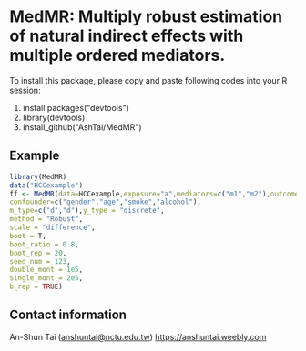 # MedMR: Multiply robust estimation of natural indirect effects with multiple ordered mediators.
 To install this package, please copy and paste following codes into your R session:

1. install.packages("devtools")
2. library(devtools)
3. install_github("AshTai/MedMR")


## Example
```R
library(MedMR)
data("HCCexample")
ff <- MedMR(data=HCCexample,exposure="a",mediators=c("m1","m2"),outcome="y",
confounder=c("gender","age","smoke","alcohol"),
m_type=c("d","d"),y_type = "discrete",
method = "Robust",
scale = "difference",
boot = T,
boot_ratio = 0.8,
boot_rep = 20,
seed_num = 123,
double_mont = 1e5,
single_mont = 2e5,
b_rep = TRUE)
```


## Contact information
An-Shun Tai ([anshuntai@nctu.edu.tw](mailto:anshuntai@nctu.edu.tw))
https://anshuntai.weebly.com

